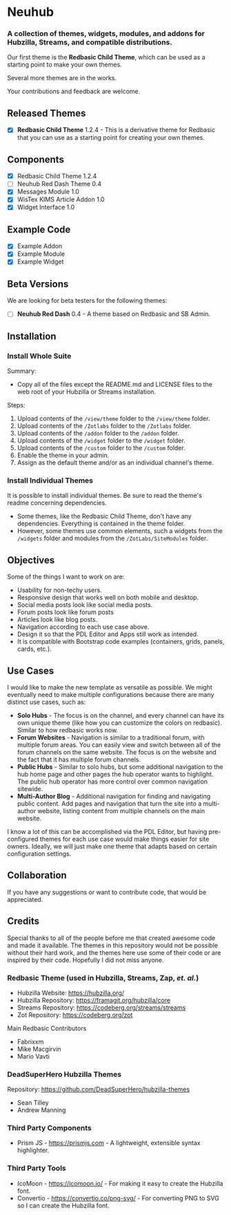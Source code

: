 # Neuhub
### **A collection of themes, widgets, modules, and addons for Hubzilla, Streams, and compatible distributions.**

Our first theme is the **Redbasic Child Theme**, which can be used as a starting point to make your own themes.

Several more themes are in the works.

Your contributions and feedback are welcome.

## Released Themes

- [X] **Redbasic Child Theme** 1.2.4 - This is a derivative theme for Redbasic that you can use as a starting point for creating your own themes.

## Components

- [X] Redbasic Child Theme 1.2.4
- [ ] Neuhub Red Dash Theme 0.4
- [X] Messages Module 1.0
- [X] WisTex KIMS Article Addon 1.0
- [X] Widget Interface 1.0

## Example Code

- [X] Example Addon
- [X] Example Module
- [X] Example Widget

## Beta Versions

We are looking for beta testers for the following themes:

- [ ] **Neuhub Red Dash** 0.4 - A theme based on Redbasic and SB Admin.

## Installation

### Install Whole Suite

Summary: 

- Copy all of the files except the README.md and LICENSE files to the web root of your Hubzilla or Streams installation.

Steps:
1. Upload contents of the `/view/theme` folder to the `/view/theme` folder.
2. Upload contents of the `/Zotlabs` folder to the `/Zotlabs` folder.
3. Upload contents of the `/addon` folder to the `/addon` folder.
4. Upload contents of the `/widget` folder to the `/widget` folder.
4. Upload contents of the `/custom` folder to the `/custom` folder.
5. Enable the theme in your admin.
6. Assign as the default theme and/or as an individual channel's theme.

### Install Individual Themes

It is possible to install individual themes. Be sure to read the theme's readme concerning dependencies. 

- Some themes, like the Redbasic Child Theme, don't have any dependencies. Everything is contained in the theme folder. 
- However, some themes use common elements, such a widgets from the `/widgets` folder and modules from the `/ZotLabs/SiteModules` folder.

## Objectives

Some of the things I want to work on are:

* Usability for non-techy users.
* Responsive design that works well on both mobile and desktop.
* Social media posts look like social media posts.
* Forum posts look like forum posts
* Articles look like blog posts.
* Navigation according to each use case above.
* Design it so that the PDL Editor and Apps still work as intended.
* It is compatible with Bootstrap code examples (containers, grids, panels, cards, etc.).

## Use Cases

I would like to make the new template as versatile as possible. We might eventually need to make multiple configurations because there are many distinct use cases, such as:

* **Solo Hubs** - The focus is on the channel, and every channel can have its own unique theme (like how you can customize the colors on redbasic). Similar to how redbasic works now.
* **Forum Websites** - Navigation is similar to a traditional forum, with multiple forum areas. You can easily view and switch between all of the forum channels on the same website. The focus is on the website and the fact that it has multiple forum channels.
* **Public Hubs** - Similar to solo hubs, but some additional navigation to the hub home page and other pages the hub operator wants to highlight. The public hub operator has more control over common navigation sitewide.
* **Multi-Author Blog** - Additional navigation for finding and navigating public content. Add pages and navigation that turn the site into a multi-author website, listing content from multiple channels on the main website.

I know a lot of this can be accomplished via the PDL Editor, but having pre-configured themes for each use case would make things easier for site owners. Ideally, we will just make one theme that adapts based on certain configuration settings.

## Collaboration 

If you have any suggestions or want to contribute code, that would be appreciated.

## Credits

Special thanks to all of the people before me that created awesome code and made it available. The themes in this repository would not be possible without their hard work, and the themes here use some of their code or are inspired by their code. Hopefully I did not miss anyone.

### Redbasic Theme (used in Hubzilla, Streams, Zap, <i>et. al.</i>)

- Hubzilla Website: https://hubzilla.org/
- Hubzilla Repository: https://framagit.org/hubzilla/core
- Streams Repository: https://codeberg.org/streams/streams
- Zot Repository: https://codeberg.org/zot

Main Redbasic Contributors

- Fabrixxm
- Mike Macgirvin
- Mario Vavti

### DeadSuperHero Hubzilla Themes

Repository: https://github.com/DeadSuperHero/hubzilla-themes

- Sean Tilley
- Andrew Manning

### Third Party Components

- Prism JS - https://prismjs.com - A lightweight, extensible syntax highlighter.

### Third Party Tools

- IcoMoon - https://icomoon.io/ - For making it easy to create the Hubzilla font.
- Convertio -  https://convertio.co/png-svg/ - For converting PNG to SVG so I can create the Hubzilla font.
